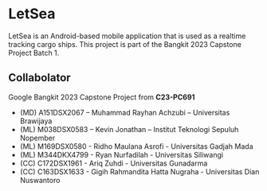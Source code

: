 # LetSea

LetSea is an Android-based mobile application that is used as a realtime tracking cargo ships. This project is part of the Bangkit 2023 Capstone Project Batch 1.

## **Collabolator**
Google Bangkit 2023 Capstone Project from  **C23-PC691**
- (MD) A151DSX2067 – Muhammad Rayhan Achzubi – Universitas Brawijaya
- (ML) M038DSX0583 – Kevin Jonathan – Institut Teknologi Sepuluh Nopember
- (ML) M169DSX0580 - Ridho Maulana Asrofi - Universitas Gadjah Mada
- (ML) M344DKX4799 - Ryan Nurfadilah - Universitas Siliwangi
- (CC) C172DSX1961 - Ariq Zuhdi - Universitas Gunadarma
- (CC) C163DSX1633 - Gigih Rahmandita Hatta Nugraha - Universitas Dian Nuswantoro
